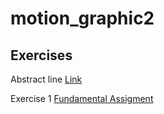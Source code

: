 # motion_graphic2
## Exercises
Abstract line [Link](https://youtu.be/SufGVTWvmW0)


Exercise 1 [Fundamental Assigment](https://youtube.com/shorts/6i017nzYnJE?feature=share)
